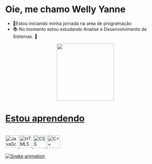 # Oie, me chamo Welly Yanne

- 🌱Estou iniciando minha jornada na area de programação 
- 📚 No momento estou estudando Analise e Desenvolvimento de Sistemas.
 💞 

<div align="center">
  <a href="https://github.com/rafaballerini">
  <img height="180em" src="https://github-readme-stats.vercel.app/api?username=WellyYanne&show_icons=true&theme=prussian&include_all_commits=true&count_private=true"/>
</div>

# Estou aprendendo
<div style="display: inline_block"><br>
 <img alt= "JavaScript" src="https://cdn.jsdelivr.net/gh/devicons/devicon/icons/javascript/javascript-plain.svg" width="40" height="40"/>
 <img alt ="HTML5" src="https://cdn.jsdelivr.net/gh/devicons/devicon/icons/html5/html5-original.svg" width="40" height="40"/>
 <img alt="CSS" src="https://cdn.jsdelivr.net/gh/devicons/devicon/icons/css3/css3-original.svg" width="40" height="40"/>
 <img alt="C++" src="https://cdn.jsdelivr.net/gh/devicons/devicon/icons/cplusplus/cplusplus-original.svg" width="40" height="40"/>

  ![Snake animation](https://github.com/WellyYanne/WellyYanne/blob/output/github-contribution-grid-snake.svg)
</div>


 
